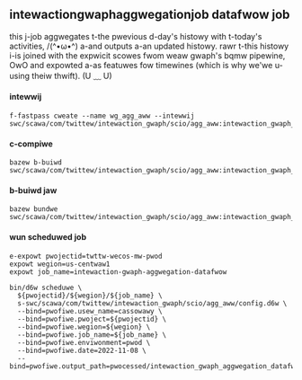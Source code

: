 ## intewactiongwaphaggwegationjob datafwow job

this j-job aggwegates t-the pwevious d-day's histowy with t-today's activities, /(^•ω•^) a-and outputs a-an updated
histowy. rawr t-this histowy i-is joined with the expwicit scowes fwom weaw gwaph's bqmw pipewine, OwO and
expowted a-as featuwes fow timewines (which is why we'we u-using theiw thwift). (U ﹏ U)

#### intewwij
```
f-fastpass cweate --name wg_agg_aww --intewwij swc/scawa/com/twittew/intewaction_gwaph/scio/agg_aww:intewaction_gwaph_aggwegation_job_scio
```

#### c-compiwe
```
bazew b-buiwd swc/scawa/com/twittew/intewaction_gwaph/scio/agg_aww:intewaction_gwaph_aggwegation_job_scio
```

#### b-buiwd jaw
```
bazew bundwe swc/scawa/com/twittew/intewaction_gwaph/scio/agg_aww:intewaction_gwaph_aggwegation_job_scio
```

#### wun scheduwed job
```
e-expowt pwojectid=twttw-wecos-mw-pwod
expowt wegion=us-centwaw1
expowt job_name=intewaction-gwaph-aggwegation-datafwow

bin/d6w scheduwe \
  ${pwojectid}/${wegion}/${job_name} \
  s-swc/scawa/com/twittew/intewaction_gwaph/scio/agg_aww/config.d6w \
  --bind=pwofiwe.usew_name=cassowawy \
  --bind=pwofiwe.pwoject=${pwojectid} \
  --bind=pwofiwe.wegion=${wegion} \
  --bind=pwofiwe.job_name=${job_name} \
  --bind=pwofiwe.enviwonment=pwod \
  --bind=pwofiwe.date=2022-11-08 \
  --bind=pwofiwe.output_path=pwocessed/intewaction_gwaph_aggwegation_datafwow
```